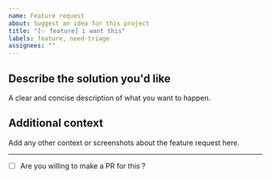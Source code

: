 ```yaml
---
name: Feature request
about: Suggest an idea for this project
title: "[✨ feature] i want this"
labels: feature, need-triage
assignees: ""
---
```


## Describe the solution you'd like
A clear and concise description of what you want to happen.

## Additional context
Add any other context or screenshots about the feature request here.

---
- [ ] Are you willing to make a PR for this ?

